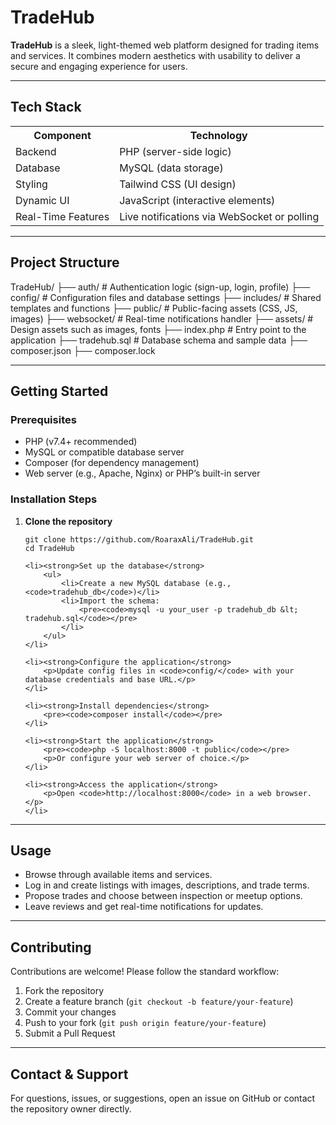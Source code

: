 <h1>TradeHub</h1>
<p><strong>TradeHub</strong> is a sleek, light-themed web platform designed for trading items and services. It combines modern aesthetics with usability to deliver a secure and engaging experience for users.</p>

<hr/>

<h2>Tech Stack</h2>

<table>
    <tr>
        <th>Component</th>
        <th>Technology</th>
    </tr>
    <tr>
        <td>Backend</td>
        <td>PHP (server-side logic)</td>
    </tr>
    <tr>
        <td>Database</td>
        <td>MySQL (data storage)</td>
    </tr>
    <tr>
        <td>Styling</td>
        <td>Tailwind CSS (UI design)</td>
    </tr>
    <tr>
        <td>Dynamic UI</td>
        <td>JavaScript (interactive elements)</td>
    </tr>
    <tr>
        <td>Real-Time Features</td>
        <td>Live notifications via WebSocket or polling</td>
    </tr>
</table>

<hr/>

<h2>Project Structure</h2>
TradeHub/
├── auth/ # Authentication logic (sign-up, login, profile)
├── config/ # Configuration files and database settings
├── includes/ # Shared templates and functions
├── public/ # Public-facing assets (CSS, JS, images)
├── websocket/ # Real-time notifications handler
├── assets/ # Design assets such as images, fonts
├── index.php # Entry point to the application
├── tradehub.sql # Database schema and sample data
├── composer.json
├── composer.lock

<hr/>

<h2>Getting Started</h2>

<h3>Prerequisites</h3>
<ul>
    <li>PHP (v7.4+ recommended)</li>
    <li>MySQL or compatible database server</li>
    <li>Composer (for dependency management)</li>
    <li>Web server (e.g., Apache, Nginx) or PHP’s built-in server</li>
</ul>

<h3>Installation Steps</h3>

<ol>
    <li><strong>Clone the repository</strong>
        <pre><code>git clone https://github.com/RoaraxAli/TradeHub.git
cd TradeHub</code></pre>
    </li>

    <li><strong>Set up the database</strong>
        <ul>
            <li>Create a new MySQL database (e.g., <code>tradehub_db</code>)</li>
            <li>Import the schema:
                <pre><code>mysql -u your_user -p tradehub_db &lt; tradehub.sql</code></pre>
            </li>
        </ul>
    </li>

    <li><strong>Configure the application</strong>
        <p>Update config files in <code>config/</code> with your database credentials and base URL.</p>
    </li>

    <li><strong>Install dependencies</strong>
        <pre><code>composer install</code></pre>
    </li>

    <li><strong>Start the application</strong>
        <pre><code>php -S localhost:8000 -t public</code></pre>
        <p>Or configure your web server of choice.</p>
    </li>

    <li><strong>Access the application</strong>
        <p>Open <code>http://localhost:8000</code> in a web browser.</p>
    </li>
</ol>

<hr/>

<h2>Usage</h2>
<ul>
    <li>Browse through available items and services.</li>
    <li>Log in and create listings with images, descriptions, and trade terms.</li>
    <li>Propose trades and choose between inspection or meetup options.</li>
    <li>Leave reviews and get real-time notifications for updates.</li>
</ul>

<hr/>

<h2>Contributing</h2>
<p>Contributions are welcome! Please follow the standard workflow:</p>

<ol>
    <li>Fork the repository</li>
    <li>Create a feature branch (<code>git checkout -b feature/your-feature</code>)</li>
    <li>Commit your changes</li>
    <li>Push to your fork (<code>git push origin feature/your-feature</code>)</li>
    <li>Submit a Pull Request</li>
</ol>

<hr/>

<h2>Contact & Support</h2>
<p>For questions, issues, or suggestions, open an issue on GitHub or contact the repository owner directly.</p>


